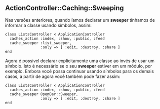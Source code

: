 ## ActionController::Caching::Sweeping

Nas versões anteriores, quando íamos declarar um **sweeper** tínhamos de informar a classe usando símbolos, assim:

	class ListsController < ApplicationController
	  caches_action :index, :show, :public, :feed
	  cache_sweeper :list_sweeper,
	                :only => [ :edit, :destroy, :share ]
	end
	
Agora é possível declarar explicitamente uma classe ao invés de usar um símbolo. Isto é necessário se o seu **sweeper** estiver em um módulo, por exemplo. Embora você possa continuar usando símbolos para os demais casos, a partir de agora você também pode fazer assim:

	class ListsController < ApplicationController
	  caches_action :index, :show, :public, :feed
	  cache_sweeper OpenBar::Sweeper,
	                :only => [ :edit, :destroy, :share ]
	end